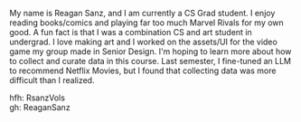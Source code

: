 My name is Reagan Sanz, and I am currently a CS Grad student. I enjoy reading books/comics and playing far too much Marvel Rivals for my own good. A fun fact is that I was a combination CS and art student in undergrad. I love making art and I worked on the assets/UI for the video game my group made in Senior Design. I'm hoping to learn more about how to collect and curate data in this course. Last semester, I fine-tuned an LLM to recommend Netflix Movies, but I found that collecting data was more difficult than I realized.

hfh: RsanzVols  
gh: ReaganSanz
